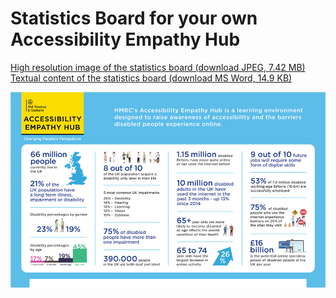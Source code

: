 
# Statistics Board for your own Accessibility Empathy Hub

[High resolution image of the statistics board (download JPEG, 7.42 MB)](HMRC-AccessiblityEmpathyHub-StatsBoard%20%28High%20Resolution%207.42%20MB%29.jpg)  
[Textual content of the statistics board (download MS Word, 14.9 KB)](HMRC-AccessibilityEmpathyHub-StatsBoard%20%28MS%20Word%2014.9%20KB%29.docx)

[![a HM Revenue &amp; Customs Accessibility Empathy Hub branded statistics board](../../assets/images/resources/stats-board-preview.jpg)](HMRC-AccessiblityEmpathyHub-StatsBoard%20%28High%20Resolution%207.42%20MB%29.jpg)
